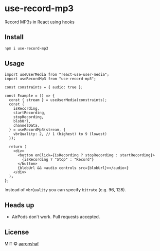# use-record-mp3

Record MP3s in React using hooks

## Install

```bash
npm i use-record-mp3
```

## Usage

```tsx
import useUserMedia from "react-use-user-media";
import useRecordMp3 from "use-record-mp3";

const constraints = { audio: true };

const Example = () => {
  const { stream } = useUserMedia(constraints);
  const {
    isRecording,
    startRecording,
    stopRecording,
    blobUrl,
    channelData,
  } = useRecordMp3(stream, {
    vbrQuality: 2, // 1 (highest) to 9 (lowest)
  });

  return (
    <div>
      <button onClick={isRecording ? stopRecording : startRecording}>
        {isRecording ? "Stop" : "Record"}
      </button>
      {blobUrl && <audio controls src={blobUrl}></audio>}
    </div>
  );
};
```

Instead of `vbrQuality` you can specify `bitrate` (e.g. 96, 128).

## Heads up

- AirPods don't work. Pull requests accepted.

## License

MIT © [aaronshaf](https://github.com/aaronshaf)
